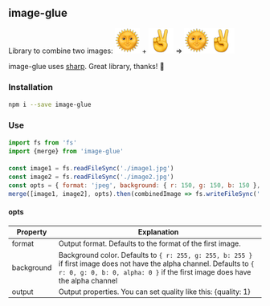 ## image-glue

Library to combine two images:
![](https://raw.githubusercontent.com/anttikon/image-glue/master/misc/50x50_sun.png)
+
![](https://raw.githubusercontent.com/anttikon/image-glue/master/misc/50x50_v.png)
=>
![](https://raw.githubusercontent.com/anttikon/image-glue/master/misc/50x50_sun_v.png)

image-glue uses [sharp](https://www.npmjs.com/package/sharp). Great library, thanks! 👏

### Installation

```bash
npm i --save image-glue
```

### Use

```javascript
import fs from 'fs'
import {merge} from 'image-glue'

const image1 = fs.readFileSync('./image1.jpg')
const image2 = fs.readFileSync('./image2.jpg')
const opts = { format: 'jpeg', background: { r: 150, g: 150, b: 150 }, output: { quality: 100 } }
merge([image1, image2], opts).then(combinedImage => fs.writeFileSync('./combined-image.jpg', combinedImage))
```

#### opts

Property | Explanation
------------ | -------------
format | Output format. Defaults to the format of the first image.
background | Background color. Defaults to `{ r: 255, g: 255, b: 255 }` if first image does not have the alpha channel. Defaults to `{ r: 0, g: 0, b: 0, alpha: 0 }` if the first image does have the alpha channel
output | Output properties. You can set quality like this: {quality: 1}
